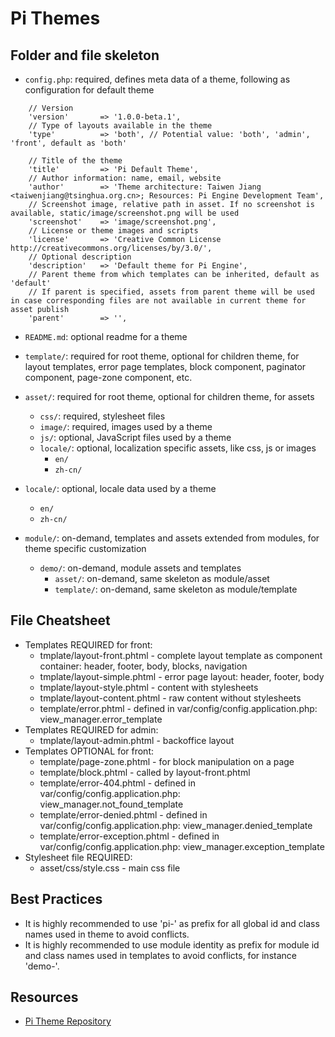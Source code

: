 Pi Themes
=========


Folder and file skeleton
------------------------
* ```config.php```: required, defines meta data of a theme, following as configuration for default theme
```
    // Version
    'version'       => '1.0.0-beta.1',
    // Type of layouts available in the theme
    'type'          => 'both', // Potential value: 'both', 'admin', 'front', default as 'both'

    // Title of the theme
    'title'         => 'Pi Default Theme',
    // Author information: name, email, website
    'author'        => 'Theme architecture: Taiwen Jiang <taiwenjiang@tsinghua.org.cn>; Resources: Pi Engine Development Team',
    // Screenshot image, relative path in asset. If no screenshot is available, static/image/screenshot.png will be used
    'screenshot'    => 'image/screenshot.png',
    // License or theme images and scripts
    'license'       => 'Creative Common License http://creativecommons.org/licenses/by/3.0/',
    // Optional description
    'description'   => 'Default theme for Pi Engine',
    // Parent theme from which templates can be inherited, default as 'default'
    // If parent is specified, assets from parent theme will be used in case corresponding files are not available in current theme for asset publish
    'parent'        => '',
```
* ```README.md```: optional readme for a theme

* ```template/```: required for root theme, optional for children theme, for layout templates, error page templates, block component, paginator component, page-zone component, etc.
* ```asset/```: required for root theme, optional for children theme, for assets
  * ```css/```: required, stylesheet files
  * ```image/```: required, images used by a theme
  * ```js/```: optional, JavaScript files used by a theme
  * ```locale/```: optional, localization specific assets, like css, js or images
    * ```en/```
    * ```zh-cn/```
* ```locale/```: optional, locale data used by a theme
  * ```en/```
  * ```zh-cn/```
* ```module/```: on-demand, templates and assets extended from modules, for theme specific customization
  * ```demo/```: on-demand, module assets and templates
    * ```asset/```: on-demand, same skeleton as module/asset
    * ```template/```: on-demand, same skeleton as module/template


File Cheatsheet
---------------
* Templates REQUIRED for front:
  * tmplate/layout-front.phtml - complete layout template as component container: header, footer, body, blocks, navigation
  * tmplate/layout-simple.phtml - error page layout: header, footer, body
  * tmplate/layout-style.phtml - content with stylesheets
  * tmplate/layout-content.phtml - raw content without stylesheets
  * template/error.phtml - defined in var/config/config.application.php: view_manager.error_template
* Templates REQUIRED for admin:
  * tmplate/layout-admin.phtml - backoffice layout
* Templates OPTIONAL for front:
  * template/page-zone.phtml - for block manipulation on a page
  * template/block.phtml - called by layout-front.phtml
  * template/error-404.phtml - defined in var/config/config.application.php: view_manager.not_found_template
  * template/error-denied.phtml - defined in var/config/config.application.php: view_manager.denied_template
  * template/error-exception.phtml - defined in var/config/config.application.php: view_manager.exception_template
* Stylesheet file REQUIRED:
  * asset/css/style.css - main css file

Best Practices
--------------
* It is highly recommended to use 'pi-' as prefix for all global id and class names used in theme to avoid conflicts.
* It is highly recommended to use module identity as prefix for module id and class names used in templates to avoid conflicts, for instance 'demo-'.

Resources
---------
* [Pi Theme Repository](http://pialog.org/theme.html)
